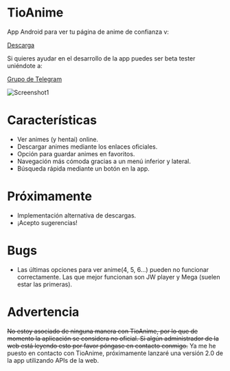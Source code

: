 # TioAnime
App Android para ver tu página de anime de confianza v:

[Descarga](https://github.com/axiel7/TioAnime/releases/latest)

Si quieres ayudar en el desarrollo de la app puedes ser beta tester uniéndote a:

[Grupo de Telegram](https://t.me/tioanime)

![Screenshot1](https://user-images.githubusercontent.com/12379835/75605928-f0ac7280-5ae7-11ea-9e11-ce35d4980869.jpg)
# Características
* Ver animes (y hentai) online.
* Descargar animes mediante los enlaces oficiales.
* Opción para guardar animes en favoritos.
* Navegación más cómoda gracias a un menú inferior y lateral.
* Búsqueda rápida mediante un botón en la app.
# Próximamente
* Implementación alternativa de descargas. 
* ¡Acepto sugerencias!
# Bugs
* Las últimas opciones para ver anime(4, 5, 6...) pueden no funcionar correctamente.
Las que mejor funcionan son JW player y Mega (suelen estar las primeras).
# Advertencia
~~No estoy asociado de ninguna manera con TioAnime, por lo que de momento la aplicación se considera no oficial.
Si algún administrador de la web está leyendo esto por favor póngase en contacto conmigo.~~
Ya me he puesto en contacto con TioAnime, próximamente lanzaré una versión 2.0 de la app utilizando APIs de la web.
